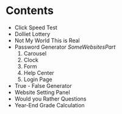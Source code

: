 # **Contents**

* Click Speed Test
* Dolliet Lottery
* Not My World This is Real
* Password Generator
*SomeWebsitesPart*
  1) Carousel
  2) Clock
  3) Form
  4) Help Center
  5) Login Page
* True - False Generator
* Website Setting Panel
* Would you Rather Questions
* Year-End Grade Calculation
